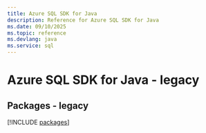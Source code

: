```yaml
---
title: Azure SQL SDK for Java
description: Reference for Azure SQL SDK for Java
ms.date: 09/10/2025
ms.topic: reference
ms.devlang: java
ms.service: sql
---
```

# Azure SQL SDK for Java - legacy
## Packages - legacy
[!INCLUDE [packages](sql-index.md)]